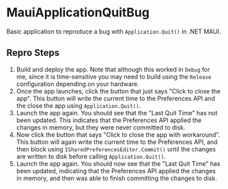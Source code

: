 # MauiApplicationQuitBug

Basic application to reproduce a bug with `Application.Quit()` in .NET MAUI.

## Repro Steps

1. Build and deploy the app. Note that although this worked in `Debug` for me,
   since it is time-sensitive you may need to build using the `Release`
   configuration depending on your hardware.
2. Once the app launches, click the button that just says "Click to close the
   app". This button will write the current time to the Preferences API and the
   close the app using `Application.Quit()`.
3. Launch the app again. You should see that the "Last Quit Time" has not been
   updated. This indicates that the Preferences API applied the changes in
   memory, but they were never committed to disk.
4. Now click the button that says "Click to close the app with workaround".
   This button will again write the current time to the Preferences API, and
   then block using `ISharedPreferencesEditor.Commit()` until the changes are
   written to disk before calling `Application.Quit()`.
5. Launch the app again. You should now see that the "Last Quit Time" has been
   updated, indicating that the Preferences API applied the changes in memory,
   and then was able to finish committing the changes to disk.
